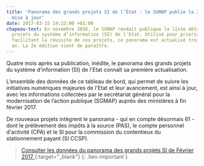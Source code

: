 ```yaml
---
title: 'Panorama des grands projets SI de l’État : le SGMAP publie la 2e édition,
  mise à jour'
date: 2017-03-15 14:23:00 +01:00
chapeau-text: En novembre 2016, le SGMAP rendait publique la liste détaillée des grands
  projets du système d’information (SI) de l'Etat. Utilisé pour prioriser les actions
  facilitant la réussite de ces projets, ce panorama est actualisé trois fois par
  an. La 2e édition vient de paraître.
---
```


Quatre mois après sa publication, inédite, le panorama des grands projets du système d’information (SI) de l'Etat connaît sa première actualisation.

L’ensemble des données de ce tableau de bord, qui permet de suivre les initiatives numériques majeures de l'Etat et leur avancement, est ainsi à jour, avec les informations collectées par le secrétariat général pour la modernisation de l’action publique (SGMAP) auprès des ministères à fin février 2017.

De nouveaux projets intègrent le panorama - qui en compte désormais 61 - dont le prélèvement des impôts à la source (PAS), le compte personnel d'activité (CPA) et le SI pour la commission du contentieux du stationnement payant (SI CCSP).

>[Consulter les données du panorama des grands projets SI de Février 2017 ](https://www.data.gouv.fr/fr/datasets/panorama-des-grands-projets-si-de-letat-1/){:target="_blank"}
{: .lien-important }
